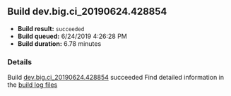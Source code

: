 ## Build dev.big.ci_20190624.428854
- **Build result:** `succeeded`
- **Build queued:** 6/24/2019 4:26:28 PM
- **Build duration:** 6.78 minutes
### Details
Build [dev.big.ci_20190624.428854](https://winappstudio.visualstudio.com/web/build.aspx?pcguid=a4ef43be-68ce-4195-a619-079b4d9834c2&builduri=vstfs%3a%2f%2f%2fBuild%2fBuild%2f28854) succeeded
Find detailed information in the [build log files](https://uwpctdiags.blob.core.windows.net/buildlogs/dev.big.ci_20190624.428854_logs.zip)
